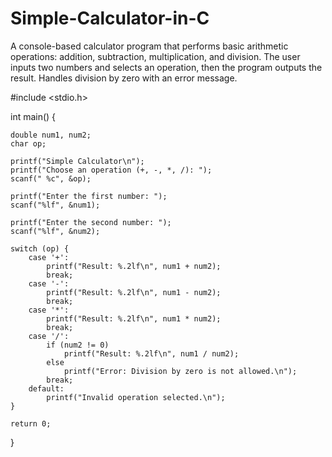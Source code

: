 # Simple-Calculator-in-C
A console-based calculator program that performs basic arithmetic operations: addition, subtraction, multiplication, and division. The user inputs two numbers and selects an operation, then the program outputs the result. Handles division by zero with an error message.

#include <stdio.h>


int main() {
       
    double num1, num2;
    char op;

    printf("Simple Calculator\n");
    printf("Choose an operation (+, -, *, /): ");
    scanf(" %c", &op);

    printf("Enter the first number: ");
    scanf("%lf", &num1);

    printf("Enter the second number: ");
    scanf("%lf", &num2);

    switch (op) {
        case '+':
            printf("Result: %.2lf\n", num1 + num2);
            break;
        case '-':
            printf("Result: %.2lf\n", num1 - num2);
            break;
        case '*':
            printf("Result: %.2lf\n", num1 * num2);
            break;
        case '/':
            if (num2 != 0)
                printf("Result: %.2lf\n", num1 / num2);
            else
                printf("Error: Division by zero is not allowed.\n");
            break;
        default:
            printf("Invalid operation selected.\n");
    }

    return 0;
}
